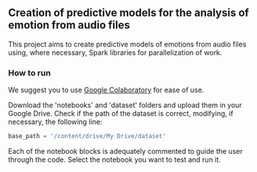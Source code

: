 ## Creation of predictive models for the analysis of emotion from audio files

This project aims to create predictive models of emotions from audio files using, where necessary, Spark libraries for parallelization of work.

### How to run
We suggest you to use [Google Colaboratory](https://colab.research.google.com/) for ease of use.

Download the 'notebooks' and 'dataset' folders and upload them in your Google Drive. Check if the path of the dataset is correct, modifying, if necessary, the following line:
```python
base_path = '/content/drive/My Drive/dataset'
```
Each of the notebook blocks is adequately commented to guide the user through the code.
Select the notebook you want to test and run it.
